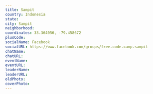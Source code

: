 ```yaml
---
title: Sampit
country: Indonesia
state: 
city: Sampit
neighborhood: 
coordinates: 33.364056, -79.458672
plusCode:
socialName: Facebook
socialURL: https://www.facebook.com/groups/free.code.camp.sampit
chatName:
chatURL:
eventName:
eventURL:
leaderName:
leaderURL:
oldPhoto: 
coverPhoto:
---
```

